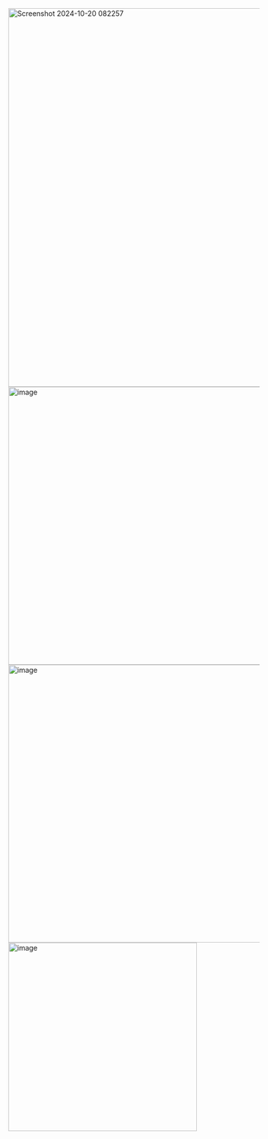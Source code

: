 <img width="759" alt="Screenshot 2024-10-20 082257" src="https://github.com/user-attachments/assets/885469bf-16d3-4d7b-828c-e1a889c0b2bb">

<img width="557" alt="image" src="https://github.com/user-attachments/assets/3f7d56b8-5536-43e8-88db-e3c00006b8cc">
<img width="557" alt="image" src="https://github.com/user-attachments/assets/6f32a699-6f07-4499-8602-77097a2b4e55">
<img width="378" alt="image" src="https://github.com/user-attachments/assets/c3dc01d8-00f3-4696-a509-76cb06cd8f6b">


